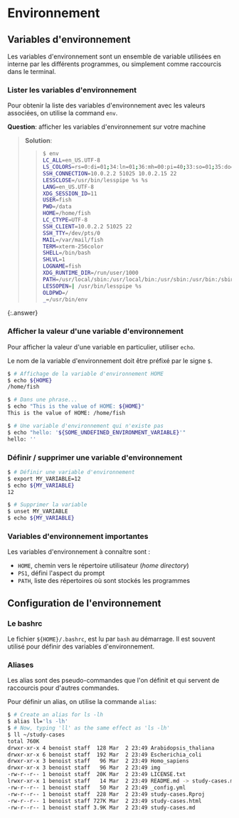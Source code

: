 # Environnement

## Variables d'environnement

Les variables d'environnement sont un ensemble de variable utilisées
en interne par les différents programmes, ou simplement comme
raccourcis dans le terminal.

### Lister les variables d'environnement

Pour obtenir la liste des variables d'environnement avec les valeurs associées,
on utilise la command `env`.

**Question**: afficher les variables d'environnement sur votre machine

> **Solution**:
> > ```bash
> > $ env
> > LC_ALL=en_US.UTF-8
> > LS_COLORS=rs=0:di=01;34:ln=01;36:mh=00:pi=40;33:so=01;35:do=01;35:bd=40;33;01:cd=40;33;01:or=40;31;01:mi=00:su=37;41:sg=30;43:ca=30;41:tw=30;42:ow=34;42:st=37;44:ex=01;32:*.tar=01;31:*.tgz=01;31:*.arc=01;31:*.arj=01;31:*.taz=01;31:*.lha=01;31:*.lz4=01;31:*.lzh=01;31:*.lzma=01;31:*.tlz=01;31:*.txz=01;31:*.tzo=01;31:*.t7z=01;31:*.zip=01;31:*.z=01;31:*.Z=01;31:*.dz=01;31:*.gz=01;31:*.lrz=01;31:*.lz=01;31:*.lzo=01;31:*.xz=01;31:*.zst=01;31:*.tzst=01;31:*.bz2=01;31:*.bz=01;31:*.tbz=01;31:*.tbz2=01;31:*.tz=01;31:*.deb=01;31:*.rpm=01;31:*.jar=01;31:*.war=01;31:*.ear=01;31:*.sar=01;31:*.rar=01;31:*.alz=01;31:*.ace=01;31:*.zoo=01;31:*.cpio=01;31:*.7z=01;31:*.rz=01;31:*.cab=01;31:*.wim=01;31:*.swm=01;31:*.dwm=01;31:*.esd=01;31:*.jpg=01;35:*.jpeg=01;35:*.mjpg=01;35:*.mjpeg=01;35:*.gif=01;35:*.bmp=01;35:*.pbm=01;35:*.pgm=01;35:*.ppm=01;35:*.tga=01;35:*.xbm=01;35:*.xpm=01;35:*.tif=01;35:*.tiff=01;35:*.png=01;35:*.svg=01;35:*.svgz=01;35:*.mng=01;35:*.pcx=01;35:*.mov=01;35:*.mpg=01;35:*.mpeg=01;35:*.m2v=01;35:*.mkv=01;35:*.webm=01;35:*.ogm=01;35:*.mp4=01;35:*.m4v=01;35:*.mp4v=01;35:*.vob=01;35:*.qt=01;35:*.nuv=01;35:*.wmv=01;35:*.asf=01;35:*.rm=01;35:*.rmvb=01;35:*.flc=01;35:*.avi=01;35:*.fli=01;35:*.flv=01;35:*.gl=01;35:*.dl=01;35:*.xcf=01;35:*.xwd=01;35:*.yuv=01;35:*.cgm=01;35:*.emf=01;35:*.ogv=01;35:*.ogx=01;35:*.aac=00;36:*.au=00;36:*.flac=00;36:*.m4a=00;36:*.mid=00;36:*.midi=00;36:*.mka=00;36:*.mp3=00;36:*.mpc=00;36:*.ogg=00;36:*.ra=00;36:*.wav=00;36:*.oga=00;36:*.opus=00;36:*.spx=00;36:*.xspf=00;36:
> > SSH_CONNECTION=10.0.2.2 51025 10.0.2.15 22
> > LESSCLOSE=/usr/bin/lesspipe %s %s
> > LANG=en_US.UTF-8
> > XDG_SESSION_ID=11
> > USER=fish
> > PWD=/data
> > HOME=/home/fish
> > LC_CTYPE=UTF-8
> > SSH_CLIENT=10.0.2.2 51025 22
> > SSH_TTY=/dev/pts/0
> > MAIL=/var/mail/fish
> > TERM=xterm-256color
> > SHELL=/bin/bash
> > SHLVL=1
> > LOGNAME=fish
> > XDG_RUNTIME_DIR=/run/user/1000
> > PATH=/usr/local/sbin:/usr/local/bin:/usr/sbin:/usr/bin:/sbin:/bin:/usr/games:/usr/local/games
> > LESSOPEN=| /usr/bin/lesspipe %s
> > OLDPWD=/
> > _=/usr/bin/env
> > ```
{:.answer}


### Afficher la valeur d'une variable d'environnement

Pour afficher la valeur d'une variable en particulier, utiliser
`echo`.

Le nom de la variable d'environnement doit être préfixé par le signe `$`.

```bash
$ # Affichage de la variable d'environnement HOME
$ echo ${HOME}
/home/fish

$ # Dans une phrase...
$ echo "This is the value of HOME: ${HOME}"
This is the value of HOME: /home/fish

$ # Une variable d'environnement qui n'existe pas
$ echo "hello: '${SOME_UNDEFINED_ENVIRONMENT_VARIABLE}'"
hello: ''
```


### Définir / supprimer une variable d'environnement

```bash
$ # Définir une variable d'environnement
$ export MY_VARIABLE=12
$ echo ${MY_VARIABLE}
12

$ # Supprimer la variable
$ unset MY_VARIABLE
$ echo ${MY_VARIABLE}

```


### Variables d'environnement importantes

Les variables d'environnement à connaître sont :

- `HOME`, chemin vers le répertoire utilisateur (*home directory*)  
- `PS1`, défini l'aspect du prompt
- `PATH`, liste des répertoires où sont stockés les programmes


## Configuration de l'environnement

### Le bashrc

Le fichier `${HOME}/.bashrc`, est lu par `bash` au démarrage.
Il est souvent utilisé pour définir des variables d'environnement.

### Aliases

Les alias sont des pseudo-commandes que l'on définit et qui servent de raccourcis
pour d'autres commandes.

Pour définir un alias, on utilise la commande `alias`:

```bash
$ # Create an alias for ls -lh
$ alias ll='ls -lh'
$ # Now, typing 'll' as the same effect as 'ls -lh'
$ ll ~/study-cases
total 760K
drwxr-xr-x 4 benoist staff  128 Mar  2 23:49 Arabidopsis_thaliana
drwxr-xr-x 6 benoist staff  192 Mar  2 23:49 Escherichia_coli
drwxr-xr-x 3 benoist staff   96 Mar  2 23:49 Homo_sapiens
drwxr-xr-x 3 benoist staff   96 Mar  2 23:49 img
-rw-r--r-- 1 benoist staff  20K Mar  2 23:49 LICENSE.txt
lrwxr-xr-x 1 benoist staff   14 Mar  2 23:49 README.md -> study-cases.md
-rw-r--r-- 1 benoist staff   50 Mar  2 23:49 _config.yml
-rw-r--r-- 1 benoist staff  228 Mar  2 23:49 study-cases.Rproj
-rw-r--r-- 1 benoist staff 727K Mar  2 23:49 study-cases.html
-rw-r--r-- 1 benoist staff 3.9K Mar  2 23:49 study-cases.md
```
